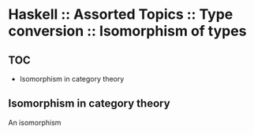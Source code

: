 # Haskell :: Assorted Topics :: Type conversion :: Isomorphism of types

## TOC
- Isomorphism in category theory


## Isomorphism in category theory

An isomorphism
